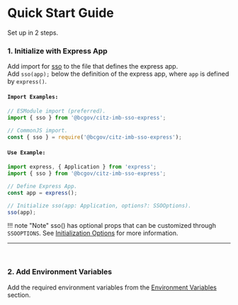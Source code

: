 # Quick Start Guide

Set up in 2 steps. 

### 1. Initialize with Express App 

Add import for [sso] to the file that defines the express app.  
Add `sso(app);` below the definition of the express app, where `app` is defined by `express()`.

#### `Import Examples:`

```JavaScript
// ESModule import (preferred).
import { sso } from '@bcgov/citz-imb-sso-express';

// CommonJS import.
const { sso } = require('@bcgov/citz-imb-sso-express');
```

#### `Use Example:`

```JavaScript
import express, { Application } from 'express';
import { sso } from '@bcgov/citz-imb-sso-express';

// Define Express App.
const app = express();

// Initialize sso(app: Application, options?: SSOOptions).
sso(app);
```

!!! note "Note"
    sso() has optional props that can be customized through `SSOOPTIONS`.
    See [Initialization Options](../using-the-package/init-options.md) for more information.

---

<br />

### 2. Add Environment Variables 

Add the required environment variables from the [Environment Variables](../getting-started/environment-variables.md) section.

<!-- Link References -->
[sso]: ../using-the-package/apis-&-components/sso
